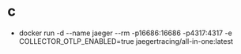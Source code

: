 # c

* docker run -d --name jaeger --rm  -p16686:16686 -p4317:4317 -e COLLECTOR_OTLP_ENABLED=true jaegertracing/all-in-one:latest
